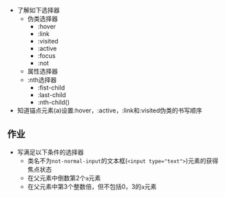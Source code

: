 * 了解如下选择器
	* 伪类选择器
		* :hover
		* :link
		* :visited
		* :active
		* :focus
		* :not
	* 属性选择器
	* :nth选择器
		* :fist-child
		* :last-child
		* :nth-child()
* 知道锚点元素(a)设置:hover，:active，:link和:visited伪类的书写顺序


## 作业
* 写满足以下条件的选择器
	* 类名不为`not-normal-input`的文本框(`<input type="text">`)元素的获得焦点状态
	* 在父元素中倒数第2个`a`元素
	* 在父元素中第3个整数倍，但不包括0，3的`a`元素
